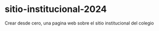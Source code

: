 # sitio-institucional-2024
Crear desde cero, una pagina web sobre el sitio institucional del colegio
